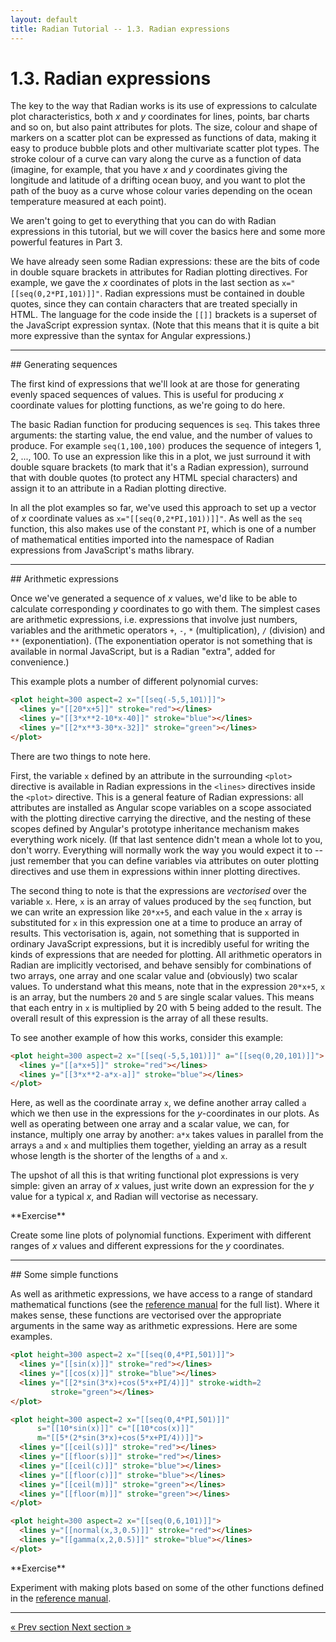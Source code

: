 ```yaml
---
layout: default
title: Radian Tutorial -- 1.3. Radian expressions
---
```


# 1.3. Radian expressions

The key to the way that Radian works is its use of expressions to
calculate plot characteristics, both *x* and *y* coordinates for
lines, points, bar charts and so on, but also paint attributes for
plots.  The size, colour and shape of markers on a scatter plot can be
expressed as functions of data, making it easy to produce bubble plots
and other multivariate scatter plot types.  The stroke colour of a
curve can vary along the curve as a function of data (imagine, for
example, that you have *x* and *y* coordinates giving the longitude
and latitude of a drifting ocean buoy, and you want to plot the path
of the buoy as a curve whose colour varies depending on the ocean
temperature measured at each point).

We aren't going to get to everything that you can do with Radian
expressions in this tutorial, but we will cover the basics here and
some more powerful features in Part 3.

We have already seen some Radian expressions: these are the bits of
code in double square brackets in attributes for Radian plotting
directives.  For example, we gave the *x* coordinates of plots in the
last section as `x="[[seq(0,2*PI,101)]]"`.  Radian expressions must be
contained in double quotes, since they can contain characters that are
treated specially in HTML.  The language for the code inside the
`[[]]` brackets is a superset of the JavaScript expression syntax.
(Note that this means that it is quite a bit more expressive than the
syntax for Angular expressions.)

<hr>
## Generating sequences

The first kind of expressions that we'll look at are those for
generating evenly spaced sequences of values.  This is useful for
producing *x* coordinate values for plotting functions, as we're going
to do here.

The basic Radian function for producing sequences is `seq`.  This
takes three arguments: the starting value, the end value, and the
number of values to produce.  For example `seq(1,100,100)` produces
the sequence of integers 1, 2, ..., 100.  To use an expression like
this in a plot, we just surround it with double square brackets (to
mark that it's a Radian expression), surround that with double quotes
(to protect any HTML special characters) and assign it to an attribute
in a Radian plotting directive.

In all the plot examples so far, we've used this approach to set up a
vector of *x* coordinate values as `x="[[seq(0,2*PI,101))]]"`.  As
well as the `seq` function, this also makes use of the constant `PI`,
which is one of a number of mathematical entities imported into the
namespace of Radian expressions from JavaScript's maths library.

<hr>
## Arithmetic expressions

Once we've generated a sequence of *x* values, we'd like to be able to
calculate corresponding *y* coordinates to go with them.  The simplest
cases are arithmetic expressions, i.e. expressions that involve just
numbers, variables and the arithmetic operators `+`, `-`, `*`
(multiplication), `/` (division) and `**` (exponentiation).  (The
exponentiation operator is not something that is available in normal
JavaScript, but is a Radian "extra", added for convenience.)

This example plots a number of different polynomial curves:

<plot-example key=12 title="Example 12"></plot-example>

``` html
<plot height=300 aspect=2 x="[[seq(-5,5,101)]]">
  <lines y="[[20*x+5]]" stroke="red"></lines>
  <lines y="[[3*x**2-10*x-40]]" stroke="blue"></lines>
  <lines y="[[2*x**3-30*x-32]]" stroke="green"></lines>
</plot>
```

<plot ng-class="plotVisible[12]" height=300 aspect=2 x="[[seq(-5,5,101)]]">
  <lines y="[[20*x+5]]" stroke="red"></lines>
  <lines y="[[3*x**2-10*x-40]]" stroke="blue"></lines>
  <lines y="[[2*x**3-30*x-32]]" stroke="green"></lines>
</plot>

There are two things to note here.

First, the variable `x` defined by an attribute in the surrounding
`<plot>` directive is available in Radian expressions in the `<lines>`
directives inside the `<plot>` directive.  This is a general feature
of Radian expressions: all attributes are installed as Angular scope
variables on a scope associated with the plotting directive carrying
the directive, and the nesting of these scopes defined by Angular's
prototype inheritance mechanism makes everything work nicely.  (If
that last sentence didn't mean a whole lot to you, don't worry.
Everything will normally work the way you would expect it to -- just
remember that you can define variables via attributes on outer
plotting directives and use them in expressions within inner plotting
directives.

The second thing to note is that the expressions are *vectorised* over
the variable `x`.  Here, `x` is an array of values produced by the
`seq` function, but we can write an expression like `20*x+5`, and each
value in the `x` array is substituted for `x` in this expression one
at a time to produce an array of results.  This vectorisation is,
again, not something that is supported in ordinary JavaScript
expressions, but it is incredibly useful for writing the kinds of
expressions that are needed for plotting.  All arithmetic operators in
Radian are implicitly vectorised, and behave sensibly for combinations
of two arrays, one array and one scalar value and (obviously) two
scalar values.  To understand what this means, note that in the
expression `20*x+5`, `x` is an array, but the numbers `20` and `5` are
single scalar values.  This means that each entry in `x` is multiplied
by 20 with 5 being added to the result.  The overall result of this
expression is the array of all these results.

To see another example of how this works, consider this example:

<plot-example key=13 title="Example 13"></plot-example>

``` html
<plot height=300 aspect=2 x="[[seq(-5,5,101)]]" a="[[seq(0,20,101)]]">
  <lines y="[[a*x+5]]" stroke="red"></lines>
  <lines y="[[3*x**2-a*x-a]]" stroke="blue"></lines>
</plot>
```

<plot ng-class="plotVisible[13]" height=300 aspect=2 x="[[seq(-5,5,101)]]" a="[[seq(0,20,101)]]">
  <lines y="[[a*x+5]]" stroke="red"></lines>
  <lines y="[[3*x**2-a*x-a]]" stroke="blue"></lines>
</plot>

Here, as well as the coordinate array `x`, we define another array
called `a` which we then use in the expressions for the
*y*-coordinates in our plots.  As well as operating between one array
and a scalar value, we can, for instance, multiply one array by
another: `a*x` takes values in parallel from the arrays `a` and `x`
and multiplies them together, yielding an array as a result whose
length is the shorter of the lengths of `a` and `x`.

The upshot of all this is that writing functional plot expressions is
very simple: given an array of *x* values, just write down an
expression for the *y* value for a typical *x*, and Radian will
vectorise as necessary.

<div class="exercise">
**Exercise**

Create some line plots of polynomial functions.  Experiment with
different ranges of *x* values and different expressions for the *y*
coordinates.

</div>

<hr>
## Some simple functions

As well as arithmetic expressions, we have access to a range of
standard mathematical functions (see the
[reference manual](/ref-manual/01-javascript-data-access.html#std-fns)
for the full list).  Where it makes sense, these functions are
vectorised over the appropriate arguments in the same way as
arithmetic expressions.  Here are some examples.

<plot-example key=14 title="Example 14 (trigonometric functions)"></plot-example>

``` html
<plot height=300 aspect=2 x="[[seq(0,4*PI,501)]]">
  <lines y="[[sin(x)]]" stroke="red"></lines>
  <lines y="[[cos(x)]]" stroke="blue"></lines>
  <lines y="[[2*sin(3*x)+cos(5*x+PI/4)]]" stroke-width=2
         stroke="green"></lines>
</plot>
```

<plot ng-class="plotVisible[14]" height=300 aspect=2 x="[[seq(0,4*PI,501)]]">
  <lines y="[[sin(x)]]" stroke="red"></lines>
  <lines y="[[cos(x)]]" stroke="blue"></lines>
  <lines y="[[2*sin(3*x)+cos(5*x+PI/4)]]" stroke-width=2
         stroke="green"></lines>
</plot>

<plot-example key=15 title="Example 15 (rounding)"></plot-example>

``` html
<plot height=300 aspect=2 x="[[seq(0,4*PI,501)]]"
      s="[[10*sin(x)]]" c="[[10*cos(x)]]"
      m="[[5*(2*sin(3*x)+cos(5*x+PI/4))]]">
  <lines y="[[ceil(s)]]" stroke="red"></lines>
  <lines y="[[floor(s)]]" stroke="red"></lines>
  <lines y="[[ceil(c)]]" stroke="blue"></lines>
  <lines y="[[floor(c)]]" stroke="blue"></lines>
  <lines y="[[ceil(m)]]" stroke="green"></lines>
  <lines y="[[floor(m)]]" stroke="green"></lines>
</plot>
```

<plot ng-class="plotVisible[15]" height=300 aspect=2 x="[[seq(0,4*PI,501)]]"
      s="[[10*sin(x)]]" c="[[10*cos(x)]]"
      m="[[5*(2*sin(3*x)+cos(5*x+PI/4))]]">
  <lines y="[[ceil(s)]]" stroke="red"></lines>
  <lines y="[[floor(s)]]" stroke="red"></lines>
  <lines y="[[ceil(c)]]" stroke="blue"></lines>
  <lines y="[[floor(c)]]" stroke="blue"></lines>
  <lines y="[[ceil(m)]]" stroke="green"></lines>
  <lines y="[[floor(m)]]" stroke="green"></lines>
</plot>

<plot-example key=16 title="Example 16 (probability distributions)"></plot-example>

``` html
<plot height=300 aspect=2 x="[[seq(0,6,101)]]">
  <lines y="[[normal(x,3,0.5)]]" stroke="red"></lines>
  <lines y="[[gamma(x,2,0.5)]]" stroke="blue"></lines>
</plot>
```

<plot ng-class="plotVisible[16]" height=300 aspect=2 x="[[seq(0,6,101)]]">
  <lines y="[[normal(x,3,0.5)]]" stroke="red"></lines>
  <lines y="[[gamma(x,2,0.5)]]" stroke="blue"></lines>
</plot>

<div class="exercise">
**Exercise**

Experiment with making plots based on some of the other functions
defined in the
[reference manual](/ref-manual/01-javascript-data-access.html#std-fns).

</div>

<hr>
<a class="btn pull-left" href="1-2-line-plots.html">
   &laquo; Prev section
</a>
<a class="btn pull-right" href="1-4-basic-interaction.html">
  Next section &raquo;
</a>
<br>
<br>
